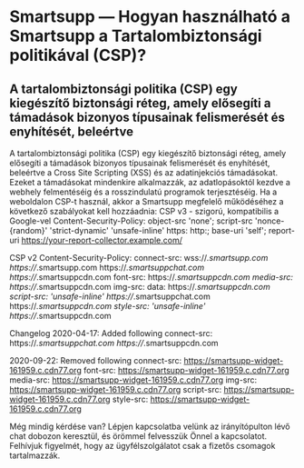 # Smartsupp — Hogyan használható a Smartsupp a Tartalombiztonsági politikával (CSP)?
## A tartalombiztonsági politika (CSP) egy kiegészítő biztonsági réteg, amely elősegíti a támadások bizonyos típusainak felismerését és enyhítését, beleértve 
A tartalombiztonsági politika (CSP) egy kiegészítő biztonsági réteg, amely elősegíti a támadások bizonyos típusainak felismerését és enyhítését, beleértve a Cross Site Scripting (XSS) és az adatinjekciós támadásokat. Ezeket a támadásokat mindenkire alkalmazzák, az adatlopásoktól kezdve a webhely felmentéséig és a rosszindulatú programok terjesztéséig. 
Ha a weboldalon CSP-t használ, akkor a Smartsupp megfelelő működéséhez a következő szabályokat kell hozzáadnia:
CSP v3 - szigorú, kompatibilis a Google-vel
Content-Security-Policy:
object-src 'none';
script-src 'nonce-{random}' 'strict-dynamic' 'unsafe-inline' https: http:;
base-uri 'self';
report-uri https://your-report-collector.example.com/

CSP v2
Content-Security-Policy: 
    connect-src: 
        wss://*.smartsupp.com
        https://*.smartsupp.com 
        https://*.smartsuppchat.com
        https://*.smartsuppcdn.com
    font-src: 
        https://*.smartsuppcdn.com
    media-src: 
        https://*.smartsuppcdn.com
    img-src: 
        data: 
        https://*.smartsuppcdn.com
    script-src: 
        'unsafe-inline' 
        https://*.smartsuppchat.com 
        https://*.smartsuppcdn.com
    style-src: 
        'unsafe-inline' 
        https://*.smartsuppcdn.com

Changelog 2020-04-17: Added following 
connect-src:
    https://*.smartsuppchat.com
    https://*.smartsuppcdn.com

2020-09-22: Removed following 
   connect-src: 
        https://smartsupp-widget-161959.c.cdn77.org
    font-src: 
        https://smartsupp-widget-161959.c.cdn77.org
    media-src: 
        https://smartsupp-widget-161959.c.cdn77.org
    img-src: 
        https://smartsupp-widget-161959.c.cdn77.org
    script-src: 
        https://smartsupp-widget-161959.c.cdn77.org
    style-src:
        https://smartsupp-widget-161959.c.cdn77.org

Még mindig kérdése van? Lépjen kapcsolatba velünk az irányítópulton lévő chat dobozon keresztül, és örömmel felvesszük Önnel a kapcsolatot. Felhívjuk figyelmét, hogy az ügyfélszolgálatot csak a fizetős csomagok tartalmazzák.

